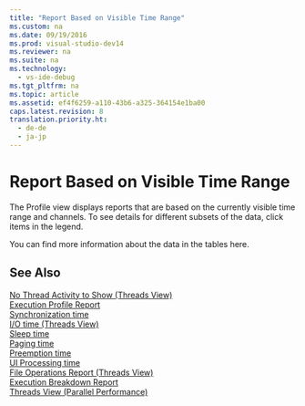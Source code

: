 ```yaml
---
title: "Report Based on Visible Time Range"
ms.custom: na
ms.date: 09/19/2016
ms.prod: visual-studio-dev14
ms.reviewer: na
ms.suite: na
ms.technology: 
  - vs-ide-debug
ms.tgt_pltfrm: na
ms.topic: article
ms.assetid: ef4f6259-a110-43b6-a325-364154e1ba00
caps.latest.revision: 8
translation.priority.ht: 
  - de-de
  - ja-jp
---
```

# Report Based on Visible Time Range
The Profile view displays reports that are based on the currently visible time range and channels. To see details for different subsets of the data, click items in the legend.  
  
 You can find more information about the data in the tables here.  
  
## See Also  
 [No Thread Activity to Show (Threads View)](../vs140/No-Thread-Activity-to-Show--Threads-View-.md)   
 [Execution Profile Report](../vs140/Execution-Profile-Report.md)   
 [Synchronization time](../vs140/Synchronization-Time.md)   
 [I/O time (Threads View)](../vs140/I-O-Time--Threads-View-.md)   
 [Sleep time](../vs140/Sleep-Time.md)   
 [Paging time](../vs140/Memory-Management-Time.md)   
 [Preemption time](../vs140/Preemption-Time.md)   
 [UI Processing time](../vs140/UI-Processing-Time.md)   
 [File Operations Report (Threads View)](../vs140/Disk-Operations-Report--Threads-View-.md)   
 [Execution Breakdown Report](../vs140/Per-Thread-Summary-Report.md)   
 [Threads View (Parallel Performance)](../vs140/Threads-View--Parallel-Performance-.md)